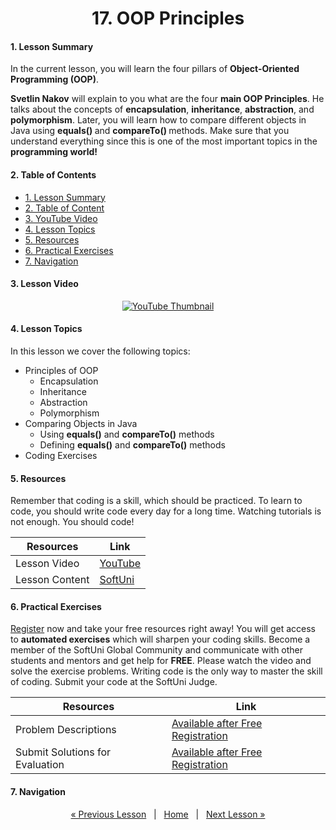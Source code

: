 <h1 align="center">17. OOP Principles</h1>

#### 1. Lesson Summary

In the current lesson, you will learn the four pillars of <b>Object-Oriented Programming (OOP)</b>.

<strong>Svetlin Nakov</strong> will explain to you what are the four <strong>main OOP Principles</strong>. He talks about the concepts of <strong>encapsulation</strong>, <strong>inheritance</strong>, <strong>abstraction</strong>, and <strong>polymorphism</strong>. Later, you will learn how to compare different objects in Java using <strong>equals() </strong>and <strong>compareTo() </strong>methods. Make sure that you understand everything since this is one of the most important topics in the <strong>programming world!</strong>

#### 2. Table of Contents
* [1. Lesson Summary](#1-Lesson-Summary)
* [2. Table of Content](#2-Table-of-Content)
* [3. YouTube Video](#3-YouTube-Video)
* [4. Lesson Topics](#4-Lesson-Topics)
* [5. Resources](#5-Resources)
* [6. Practical Exercises](#6-Practical-Exercises)
* [7. Navigation](#7-Navigation)

#### 3. Lesson Video
<p align="center">
<a href="https://youtu.be/g7Y77u2y2Do">
    <img src="" alt="YouTube Thumbnail">
 </a>
</p>

#### 4. Lesson Topics
In this lesson we cover the following topics:
* Principles of OOP
    * Encapsulation
    * Inheritance
    * Abstraction
    * Polymorphism
* Comparing Objects in Java
    * Using **equals()** and **compareTo()** methods
    * Defining **equals()** and **compareTo()** methods
* Coding Exercises

#### 5. Resources
<p>Remember that coding is a skill, which should be practiced. To learn to code, you should write code every day for a long time. Watching tutorials is not enough. You should code! </p>

| Resources | Link |
| ----- | ----- |
| Lesson Video| [YouTube](https://youtu.be/g7Y77u2y2Do) |
| Lesson Content | [SoftUni](https://softuni.org/code-lessons/java-foundations-certification-oop-principles/) |

#### 6. Practical Exercises
<a href="https://softuni.org/checkout/join-community">Register</a> now and take your free resources right away! You will get access to **automated exercises** which will sharpen your coding skills. Become a member of the SoftUni Global Community and communicate with other students and mentors and get help for **FREE**.
Please watch the video and solve the exercise problems. Writing code is the only way to master the skill of coding. Submit your code at the SoftUni Judge.

| Resources | Link |
| ----- | ----- |
| Problem Descriptions | [Available after Free Registration](https://softuni.org/code-lessons/java-foundations-certification-oop-principles/) |
| Submit Solutions for Evaluation | [Available after Free Registration](https://softuni.org/code-lessons/java-foundations-certification-oop-principles/) |

#### 7. Navigation

<p align="center">
    <a href="https://github.com/SoftUni/Free-Java-Certification-Course/blob/main/lessons/16-Defining-Classes.md">« Previous Lesson</a> &nbsp; | &nbsp; <a href="https://github.com/SoftUni/Free-Java-Certification-Course">Home</a> &nbsp; | &nbsp; <a href="https://github.com/SoftUni/Free-Java-Certification-Course/blob/main/lessons/18-Exception-Handling.md">Next Lesson »</a>
</p>